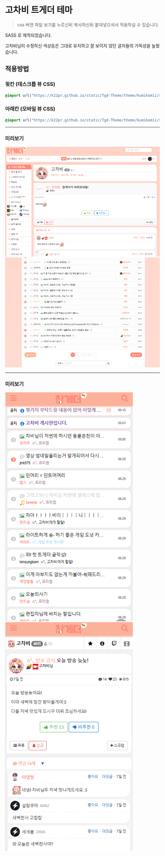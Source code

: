 # 고차비 트게더 테마

> css 버젼 파일 보기를 누르신뒤 복사하신뒤 붙혀넣으셔서 적용하실 수 있습니다.

SASS 로 제작되었습니다.

고차비님이 수정하신 색상등은 그대로 유지하고 잘 보이지 않던 글자들의 가독성을 높혔습니다.

## 적용방법

### 윗칸 (데스크톱 뷰 CSS)

```css
@import url("https://k22pr.github.io/static/Tgd-Theme/theme/kumikomii/styles/index.min.css");
```

### 아래칸 (모바일 뷰 CSS)

```css
@import url("https://k22pr.github.io/static/Tgd-Theme/theme/kumikomii/styles/mobile.min.css");
```

---

### 미리보기

![예제1](./image/ex01.png)
![예제2](./image/ex02.png)

---

### 미리보기

![예제1](./image/mex01.png)
![예제1](./image/mex02.png)
